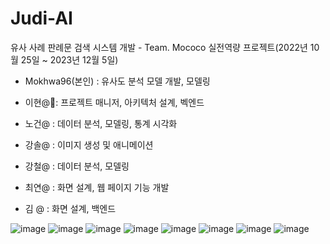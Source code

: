 # Judi-AI
유사 사례 판례문 검색 시스템 개발 - Team. Mococo 실전역량 프로젝트(2022년 10월 25일 ~ 2023년 12월 5일)
- Mokhwa96(본인) : 유사도 분석 모델 개발, 모델링
  
- 이현@🐯: 프로젝트 매니저, 아키텍처 설계, 벡엔드
- 노건@ : 데이터 분석, 모델링, 통계 시각화
- 강솔@ : 이미지 생성 및 애니메이션
- 강철@ : 데이터 분석, 모델링
- 최연@ : 화면 설계, 웹 페이지 기능 개발
- 김  @ : 화면 설계, 백엔드
  
![image](https://github.com/Mokhwa96/Judi-AI/assets/149074033/8bcfd6ba-6b7c-4e5a-aa38-50951539d2f6)
![image](https://github.com/Mokhwa96/Judi-AI/assets/149074033/75c99e3e-78b8-4d8b-b332-7e2b9738aed2)
![image](https://github.com/Mokhwa96/Judi-AI/assets/149074033/deb1b558-e76e-4fd5-ac03-06df6c3fd107)
![image](https://github.com/Mokhwa96/Judi-AI/assets/149074033/7032e40e-ad13-4673-b4f7-c5c325395ed1)
![image](https://github.com/Mokhwa96/Judi-AI/assets/149074033/5fd4be6a-1cfa-48f0-ab40-6dc2bb3e67a9)
![image](https://github.com/Mokhwa96/Judi-AI/assets/149074033/e240e693-0346-4cb0-ac9d-138cd313dbb4)
![image](https://github.com/Mokhwa96/Judi-AI/assets/149074033/65a9882e-d604-4e40-858f-ea0120b093fb)
![image](https://github.com/Mokhwa96/Judi-AI/assets/149074033/55ae6526-45f5-4b0a-8662-5131c3b03823)
